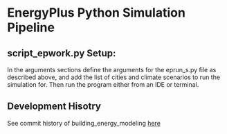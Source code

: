 # EnergyPlus Python Simulation Pipeline

## script_epwork.py Setup:
In the arguments sections define the arguments for the eprun_s.py file as described above, and add the list of cities and climate scenarios to run the simulation for. Then run the program either from an IDE or terminal. 


## Development Hisotry
See commit history of building_energy_modeling
[here](#https://github.com/camilotoruno/EnergyPlus-Python)
